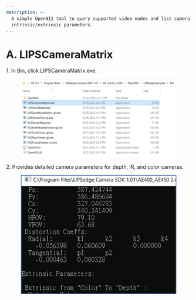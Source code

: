 ```yaml
---
description: >-
  A simple OpenNI2 tool to query supported video modes and list camera
  intrinsic/extrinsic parameters.
---
```


# A. LIPSCameraMatrix
    
1\. In Bin, click LIPSCameraMatrix.exe.

<figure><img src="../../.gitbook/assets/global_camera/sample_codes/image (31).png" alt=""><figcaption></figcaption></figure>

2\. Provides detailed camera parameters for depth, IR, and color cameras.

<figure><img src="../../.gitbook/assets/global_camera/sample_codes/image (33).png" alt=""><figcaption></figcaption></figure>
